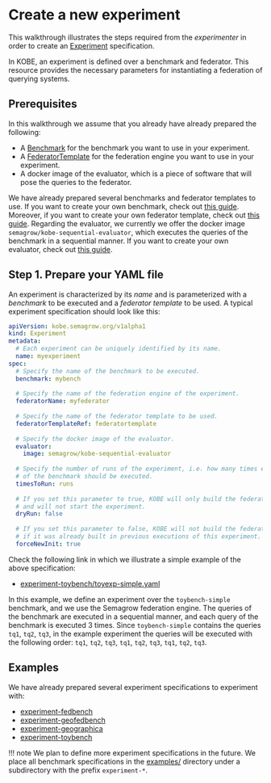 # Create a new experiment

This walkthrough illustrates the steps required from the *experimenter* in order
to create an [Experiment] specification.

In KOBE, an experiment is defined over a benchmark and federator. This resource
provides the necessary parameters for instantiating a federation of querying
systems.

## Prerequisites

In this walkthrough we assume that you already have already prepared the
following:

* A [Benchmark] for the benchmark you want to use in your experiment.
* A [FederatorTemplate] for the federation engine you want to use in your
  experiment.
* A docker image of the evaluator, which is a piece of software that will pose
  the queries to the federator.

We have already prepared several benchmarks and federator templates to use. If
you want to create your own benchmark, check out [this
guide](create_benchmark.md). Moreover, if you want to create your own federator
template, check out [this guide](../extend/add_federator.md). Regarding the
evaluator, we currently we offer the docker image
`semagrow/kobe-sequential-evaluator`, which executes the queries of the
benchmark in a sequential manner. If you want to create your own evaluator,
check out [this guide](../extend/add_evaluator.md).

## Step 1. Prepare your YAML file

An experiment is characterized by its *name* and is parameterized with a
*benchmark* to be executed and a *federator template* to be used. A typical
experiment specification should look like this:

``` yaml
apiVersion: kobe.semagrow.org/v1alpha1
kind: Experiment
metadata:
  # Each experiment can be uniquely identified by its name.
  name: myexperiment
spec:
  # Specify the name of the benchmark to be executed.
  benchmark: mybench
  
  # Specify the name of the federation engine of the experiment.
  federatorName: myfederator
  
  # Specify the name of the federator template to be used.
  federatorTemplateRef: federatortemplate
  
  # Specify the docker image of the evaluator.
  evaluator:
    image: semagrow/kobe-sequential-evaluator
  
  # Specify the number of runs of the experiment, i.e. how many times each query 
  # of the benchmark should be executed.
  timesToRun: runs
  
  # If you set this parameter to true, KOBE will only build the federation 
  # and will not start the experiment.
  dryRun: false
  
  # If you set this parameter to false, KOBE will not build the federation
  # if it was already built in previous executions of this experiment.
  forceNewInit: true 
```

Check the following link in which we illustrate a simple example of the above
specification:

* [experiment-toybench/toyexp-simple.yaml](https://github.com/semagrow/kobe/tree/devel/examples/experiment-toybench/toyexp-simple.yaml)

In this example, we define an experiment over the `toybench-simple` benchmark,
and we use the Semagrow federation engine. The queries of the benchmark are
executed in a sequential manner, and each query of the benchmark is executed 3
times. Since `toybench-simple` contains the queries `tq1`, `tq2`, `tq3`, in the
example experiment the queries will be executed with the following order: `tq1`,
`tq2`, `tq3`, `tq1`, `tq2`, `tq3`, `tq1`, `tq2`, `tq3`.

## Examples

We have already prepared several experiment specifications to experiment with:

* [experiment-fedbench](https://github.com/semagrow/kobe/tree/devel/examples/experiment-fedbench)
* [experiment-geofedbench](https://github.com/semagrow/kobe/tree/devel/examples/experiment-geofedbench)
* [experiment-geographica](https://github.com/semagrow/kobe/tree/devel/examples/experiment-geographica)
* [experiment-toybench](https://github.com/semagrow/kobe/tree/devel/examples/experiment-toybench)

!!! note
    We plan to define more experiment specifications in the future. We place all
    benchmark specifications in the
    [examples/](https://github.com/semagrow/kobe/tree/devel/examples/) directory
    under a subdirectory with the prefix `experiment-*`. 

[Experiment]: ../references/api.md#experiment
[Benchmark]: ../references/api.md#benchmark
[FederatorTemplate]: ../references/api.md#federatortemplate